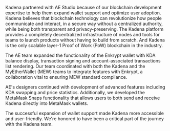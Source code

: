 Kadena partnered with AE Studio because of our blockchain development expertise to help them expand wallet support and optimize user adoption. Kadena believes that blockchain technology can revolutionize how people communicate and interact, in a secure way without a centralized authority, while being both transparent and privacy-preserving. The Kadena platform provides a completely decentralized infrastructure of nodes and tools for teams to launch products without having to build from scratch. And Kadena is the only scalable layer-1 Proof of Work (PoW) blockchain in the industry.

The AE team expanded the functionality of the Enkrypt wallet with KDA balance display, transaction signing and account-associated transactions list rendering. Our team coordinated with both the Kadena and the MyEtherWallet (MEW) teams to integrate features with Enkrypt, a collaboration vital to ensuring MEW standard compliance.

AE's designers continued with development of advanced features including KDA swapping and price statistics. Additionally, we developed the MetaMask Snaps functionality that allows users to both send and receive Kadena directly into MetaMask wallets.

The successful expansion of wallet support made Kadena more accessible and user-friendly. We're honored to have been a critical part of the journey with the Kadena team.
